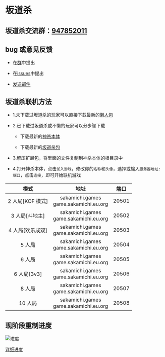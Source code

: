 # 坂道杀

## 坂道杀交流群：[947852011](https://qm.qq.com/cgi-bin/qm/qr?k=kGs_k8Fe1C8GwfCR64IYa0c2VfBvsBXz&jump_from=webapi '点击加群')

## bug 或意见反馈

- 在[群](https://qm.qq.com/cgi-bin/qm/qr?k=kGs_k8Fe1C8GwfCR64IYa0c2VfBvsBXz&jump_from=webapi '点击加群')中提出

- 在[issues](https://github.com/Cassimolar/sakamichi/issues)中提出

- <a href="mailto:Cassimolar@sakamichi.games;peitonglong@gmail.com?CC=florrie@rakushouda.top&subject=坂道杀反馈&body=敬启者："><p>发送邮件<p></a>

## 坂道杀联机方法

- 1.未下载过坂道杀的玩家可以直接下载最新的[懒人包](https://github.com/Cassimolar/sakamichi/releases)

- 2.已下载过坂道杀或不懒的玩家可以分步骤下载

  - 下载最新的[神杀本体](https://github.com/Cassimolar/sakamichi/releases)

  - 下载最新的[坂道杀包](https://github.com/Cassimolar/sakamichi/releases)

- 3.解压扩展包，将里面的文件复制到神杀本体的根目录中

- 4.打开神杀本体，点击`加入游戏`，修改你的`名称`和`头像`，选择或输入`服务器地址:端口`，点击`连接`，即可开始联机游戏

|       模式       |                   地址                   | 端口  |
| :--------------: | :--------------------------------------: | :---: |
| 2 人局[KOF 模式] | sakamichi.games<br>game.sakamichi.eu.org | 20501 |
|  3 人局[斗地主]  | sakamichi.games<br>game.sakamichi.eu.org | 20502 |
| 4 人局[欢乐成双] | sakamichi.games<br>game.sakamichi.eu.org | 20503 |
|      5 人局      | sakamichi.games<br>game.sakamichi.eu.org | 20504 |
|      6 人局      | sakamichi.games<br>game.sakamichi.eu.org | 20505 |
|   6 人局[3v3]    | sakamichi.games<br>game.sakamichi.eu.org | 20506 |
|      8 人局      | sakamichi.games<br>game.sakamichi.eu.org | 20507 |
|     10 人局      | sakamichi.games<br>game.sakamichi.eu.org | 20508 |

## 现阶段重制进度

![进度](https://cdn.jsdelivr.net/gh/Cassimolar/sakamichi@pic/图床/进度.png)

[详细进度](https://github.com/Cassimolar/sakamichi/tree/img/README.md)
